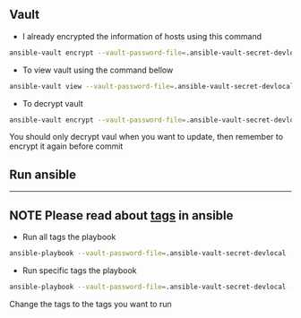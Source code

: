 ## Vault 
- I already encrypted the information of hosts using this command 
``` sh
ansible-vault encrypt --vault-password-file=.ansible-vault-secret-devlocal inventory/devlocal/host_vars/*
```

- To view vault using the command bellow
``` sh
ansible-vault view --vault-password-file=.ansible-vault-secret-devlocal inventory/devlocal/host_vars/node-db-01.yml
```

- To decrypt vault 
``` sh
ansible-vault encrypt --vault-password-file=.ansible-vault-secret-devlocal inventory/devlocal/host_vars/*
```
You should only decrypt vaul when you want to update, then remember to encrypt it again before commit

## Run ansible 
---
**NOTE**
Please read about [tags](https://docs.ansible.com/ansible/latest/playbook_guide/playbooks_tags.html) in ansible
---

- Run all tags the playbook
``` sh
ansible-playbook --vault-password-file=.ansible-vault-secret-devlocal -i inventory/devlocal/ubuntu/hosts.yml playbooks/install-postgresql-cluster.yml --tags rc_all
```

- Run specific tags the playbook
``` sh
ansible-playbook --vault-password-file=.ansible-vault-secret-devlocal -i inventory/devlocal/ubuntu/hosts.yml playbooks/install-postgresql-cluster.yml --tags config_psql,config_pgpool
```
Change the tags to the tags you want to run
